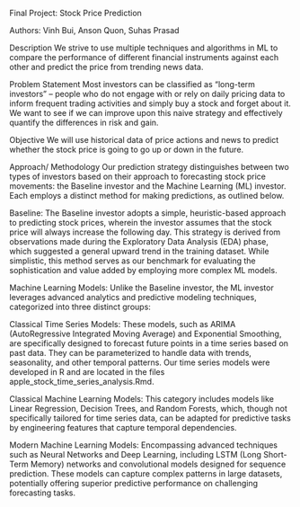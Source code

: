 Final Project: Stock Price Prediction

Authors: Vinh Bui, Anson Quon, Suhas Prasad

Description
We strive to use multiple techniques and algorithms in ML to compare the performance of different financial instruments against each other and predict the price from trending news data.

Problem Statement
Most investors can be classified as “long-term investors” – people who do not engage with or rely on daily pricing data to inform frequent trading activities and simply buy a stock and forget about it. We want to see if we can improve upon this naive strategy and effectively quantify the differences in risk and gain.

Objective
We will use historical data of price actions and news to predict whether the stock price is going to go up or down in the future.

Approach/ Methodology
Our prediction strategy distinguishes between two types of investors based on their approach to forecasting stock price movements: the Baseline investor and the Machine Learning (ML) investor. Each employs a distinct method for making predictions, as outlined below.

Baseline: The Baseline investor adopts a simple, heuristic-based approach to predicting stock prices, wherein the investor assumes that the stock price will always increase the following day. This strategy is derived from observations made during the Exploratory Data Analysis (EDA) phase, which suggested a general upward trend in the training dataset. While simplistic, this method serves as our benchmark for evaluating the sophistication and value added by employing more complex ML models.

Machine Learning Models: Unlike the Baseline investor, the ML investor leverages advanced analytics and predictive modeling techniques, categorized into three distinct groups:

Classical Time Series Models: These models, such as ARIMA (AutoRegressive Integrated Moving Average) and Exponential Smoothing, are specifically designed to forecast future points in a time series based on past data. They can be parameterized to handle data with trends, seasonality, and other temporal patterns. Our time series models were developed in R and are located in the files apple_stock_time_series_analysis.Rmd.

Classical Machine Learning Models: This category includes models like Linear Regression, Decision Trees, and Random Forests, which, though not specifically tailored for time series data, can be adapted for predictive tasks by engineering features that capture temporal dependencies.

Modern Machine Learning Models: Encompassing advanced techniques such as Neural Networks and Deep Learning, including LSTM (Long Short-Term Memory) networks and convolutional models designed for sequence prediction. These models can capture complex patterns in large datasets, potentially offering superior predictive performance on challenging forecasting tasks.









